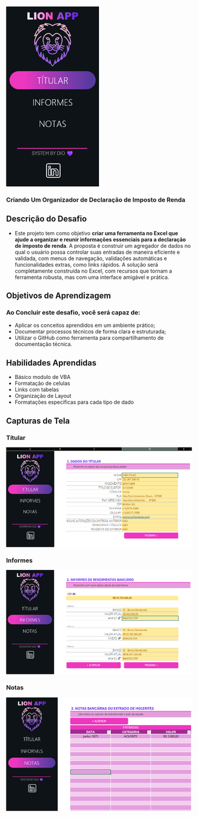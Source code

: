 ![](https://github.com/DanielMaciel89/-Criando-Um-Organizador-de-Declara-o-de-Imposto-de-Renda/blob/main/images/CAP1.png)
### **Criando Um Organizador de Declaração de Imposto de Renda**
## Descrição do Desafio
- Este projeto tem como objetivo **criar uma ferramenta no Excel que ajude a organizar e reunir informações essenciais para a declaração de imposto de renda**. A proposta é construir um agregador de dados no qual o usuário possa controlar suas entradas de maneira eficiente e validada, com menus de navegação, validações automáticas e funcionalidades extras, como links rápidos. A solução será completamente construída no Excel, com recursos que tornam a ferramenta robusta, mas com uma interface amigável e prática.
## Objetivos de Aprendizagem 

### **Ao Concluir este desafio, você será capaz de:**
- Aplicar os conceitos aprendidos em um ambiente prático;
- Documentar processos técnicos de forma clara e estruturada; 
- Utilizar o GitHub como ferramenta para compartilhamento de documentação técnica. 

## Habilidades Aprendidas
   - Básico modulo de VBA
   - Formatação de celulas 
   - Links com tabelas
   - Organização de Layout
   - Formatações especificas para cada tipo de dado
     
## Capturas de Tela
### Títular
![](https://github.com/DanielMaciel89/-Criando-Um-Organizador-de-Declara-o-de-Imposto-de-Renda/blob/main/images/CAP2.png)
### Informes
![](https://github.com/DanielMaciel89/-Criando-Um-Organizador-de-Declara-o-de-Imposto-de-Renda/blob/main/images/CAP3.png)
### Notas
![](https://github.com/DanielMaciel89/-Criando-Um-Organizador-de-Declara-o-de-Imposto-de-Renda/blob/main/images/CAP4.png)




 
